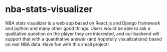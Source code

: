 # nba-stats-visualizer
NBA stats visualizer is a web app based on React.js and Django framework and python and many other good things. Users would be able to ask a qualitative question on the player they are interested, and our backend will support that with a quantitative answer (and hopefully visualizations) based on real NBA data. Have fun with this small project!
